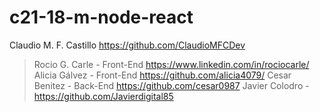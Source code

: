 # c21-18-m-node-react

Claudio M. F. Castillo  https://github.com/ClaudioMFCDev
>Rocio G. Carle - Front-End https://www.linkedin.com/in/rociocarle/
>Alicia Gálvez - Front-End https://github.com/alicia4079/
>Cesar Benitez - Back-End https://github.com/cesar0987
Javier Colodro - https://github.com/Javierdigital85
